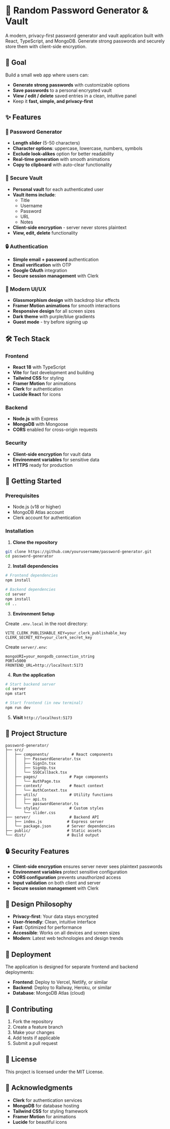 # 🔐 Random Password Generator & Vault

A modern, privacy-first password generator and vault application built with React, TypeScript, and MongoDB. Generate strong passwords and securely store them with client-side encryption.

## 🎯 Goal

Build a small web app where users can:
- **Generate strong passwords** with customizable options
- **Save passwords** to a personal encrypted vault
- **View / edit / delete** saved entries in a clean, intuitive panel
- Keep it **fast, simple, and privacy-first**

## ✨ Features

### 🔑 Password Generator
- **Length slider** (5-50 characters)
- **Character options**: uppercase, lowercase, numbers, symbols
- **Exclude look-alikes** option for better readability
- **Real-time generation** with smooth animations
- **Copy to clipboard** with auto-clear functionality

### 🔐 Secure Vault
- **Personal vault** for each authenticated user
- **Vault items include**:
  - Title
  - Username
  - Password
  - URL
  - Notes
- **Client-side encryption** - server never stores plaintext
- **View, edit, delete** functionality

### 🔒 Authentication
- **Simple email + password** authentication
- **Email verification** with OTP
- **Google OAuth** integration
- **Secure session management** with Clerk

### 🎨 Modern UI/UX
- **Glassmorphism design** with backdrop blur effects
- **Framer Motion animations** for smooth interactions
- **Responsive design** for all screen sizes
- **Dark theme** with purple/blue gradients
- **Guest mode** - try before signing up

## 🛠️ Tech Stack

### Frontend
- **React 18** with TypeScript
- **Vite** for fast development and building
- **Tailwind CSS** for styling
- **Framer Motion** for animations
- **Clerk** for authentication
- **Lucide React** for icons

### Backend
- **Node.js** with Express
- **MongoDB** with Mongoose
- **CORS** enabled for cross-origin requests

### Security
- **Client-side encryption** for vault data
- **Environment variables** for sensitive data
- **HTTPS** ready for production

## 🚀 Getting Started

### Prerequisites
- Node.js (v18 or higher)
- MongoDB Atlas account
- Clerk account for authentication

### Installation

1. **Clone the repository**
```bash
git clone https://github.com/yourusername/password-generator.git
cd password-generator
```

2. **Install dependencies**
```bash
# Frontend dependencies
npm install

# Backend dependencies
cd server
npm install
cd ..
```

3. **Environment Setup**

Create `.env.local` in the root directory:
```env
VITE_CLERK_PUBLISHABLE_KEY=your_clerk_publishable_key
CLERK_SECRET_KEY=your_clerk_secret_key
```

Create `server/.env`:
```env
mongoURI=your_mongodb_connection_string
PORT=5000
FRONTEND_URL=http://localhost:5173
```

4. **Run the application**

```bash
# Start backend server
cd server
npm start

# Start frontend (in new terminal)
npm run dev
```

5. **Visit** `http://localhost:5173`

## 📁 Project Structure

```
password-generator/
├── src/
│   ├── components/          # React components
│   │   ├── PasswordGenerator.tsx
│   │   ├── SignIn.tsx
│   │   ├── SignUp.tsx
│   │   └── SSOCallback.tsx
│   ├── pages/              # Page components
│   │   └── AuthPage.tsx
│   ├── context/            # React context
│   │   └── AuthContext.tsx
│   ├── utils/              # Utility functions
│   │   ├── api.ts
│   │   └── passwordGenerator.ts
│   └── styles/             # Custom styles
│       └── slider.css
├── server/                 # Backend API
│   ├── index.js           # Express server
│   └── package.json       # Server dependencies
├── public/                # Static assets
└── dist/                  # Build output
```

## 🔒 Security Features

- **Client-side encryption** ensures server never sees plaintext passwords
- **Environment variables** protect sensitive configuration
- **CORS configuration** prevents unauthorized access
- **Input validation** on both client and server
- **Secure session management** with Clerk

## 🎨 Design Philosophy

- **Privacy-first**: Your data stays encrypted
- **User-friendly**: Clean, intuitive interface
- **Fast**: Optimized for performance
- **Accessible**: Works on all devices and screen sizes
- **Modern**: Latest web technologies and design trends

## 🚀 Deployment

The application is designed for separate frontend and backend deployments:

- **Frontend**: Deploy to Vercel, Netlify, or similar
- **Backend**: Deploy to Railway, Heroku, or similar
- **Database**: MongoDB Atlas (cloud)

## 🤝 Contributing

1. Fork the repository
2. Create a feature branch
3. Make your changes
4. Add tests if applicable
5. Submit a pull request

## 📄 License

This project is licensed under the MIT License.

## 🙏 Acknowledgments

- **Clerk** for authentication services
- **MongoDB** for database hosting
- **Tailwind CSS** for styling framework
- **Framer Motion** for animations
- **Lucide** for beautiful icons
